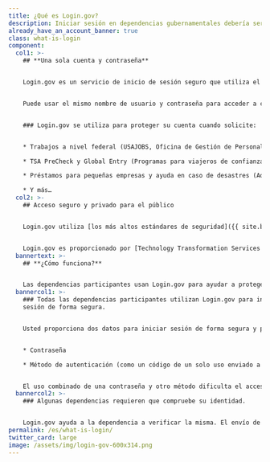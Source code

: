 ```yaml
---
title: ¿Qué es Login.gov?
description: Iniciar sesión en dependencias gubernamentales debería ser fácil y seguro.
already_have_an_account_banner: true
class: what-is-login
component:
  col1: >-
    ## **Una sola cuenta y contraseña**


    Login.gov es un servicio de inicio de sesión seguro que utiliza el público para iniciar sesión en las dependencias gubernamentales participantes. Las dependencias participantes le pedirán crear una cuenta en Login.gov para acceder de forma segura a su información en su sitio web o aplicación.


    Puede usar el mismo nombre de usuario y contraseña para acceder a cualquier dependencia que se asocie con Login.gov, lo cual agiliza su trámite y evita tener que recordar varios nombres de usuario y contraseñas.


    ### Login.gov se utiliza para proteger su cuenta cuando solicite:


    * Trabajos a nivel federal (USAJOBS, Oficina de Gestión de Personal)

    * TSA PreCheck y Global Entry (Programas para viajeros de confianza, Departamento de Seguridad Nacional)

    * Préstamos para pequeñas empresas y ayuda en caso de desastres (Administración de Pequeñas Empresas)

    * Y más…
  col2: >-
    ## Acceso seguro y privado para el público


    Login.gov utiliza [los más altos estándares de seguridad]({{ site.baseurl }}/es/security/) para mantener segura su información, incluida la verificación de identidad y [autenticación de dos factores]({{ site.baseurl }}/es/help/authentication-methods/which-authentication-method-should-i-use/).


    Login.gov es proporcionado por [Technology Transformation Services (TTS)](https://www.gsa.gov/tts).
  bannertext: >-
    ## **¿Cómo funciona?**


    Las dependencias participantes usan Login.gov para ayudar a proteger a sus usuarios. Cuando intente iniciar sesión en una dependencia participante, se le pedirá que inicie sesión o cree una cuenta con Login.gov antes de poder acceder a su perfil en dicha dependencia.
  bannercol1: >-
    ### Todas las dependencias participantes utilizan Login.gov para iniciar
    sesión de forma segura.


    Usted proporciona dos datos para iniciar sesión de forma segura y proteger su información.


    * Contraseña

    * Método de autenticación (como un código de un solo uso enviado a su teléfono o una aplicación de autenticación)


    El uso combinado de una contraseña y otro método dificulta el acceso de terceros a su información.
  bannercol2: >-
    ### Algunas dependencias requieren que compruebe su identidad.


    Login.gov ayuda a la dependencia a verificar la misma. El envío de información de identificación personal (PII), como su identificación con fotografía, permite verificar que se trata de usted y no de alguien haciéndose pasar por usted. Nosotros nos limitamos a confirmar su identidad y no determinamos su elegibilidad para los servicios ofrecidos por la dependencia.
permalink: /es/what-is-login/
twitter_card: large
image: /assets/img/login-gov-600x314.png
---
```

